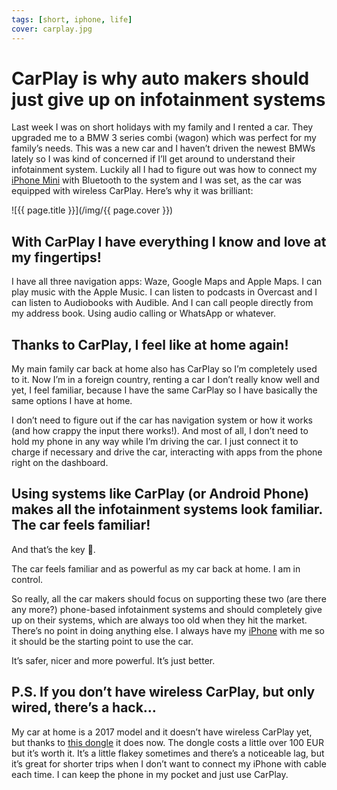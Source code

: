 ```yaml
---
tags: [short, iphone, life]
cover: carplay.jpg
---
```


# CarPlay is why auto makers should just give up on infotainment systems

Last week I was on short holidays with my family and I rented a car. They upgraded me to a BMW 3 series combi (wagon) which was perfect for my family’s needs. This was a new car and I haven’t driven the newest BMWs lately so I was kind of concerned if I’ll get around to understand their infotainment system. Luckily all I had to figure out was how to connect my [iPhone Mini](/mini13) with Bluetooth to the system and I was set, as the car was equipped with wireless CarPlay. Here’s why it was brilliant:

<!--More-->

![{{ page.title }}](/img/{{ page.cover }})

## With CarPlay I have everything I know and love at my fingertips!

I have all three navigation apps: Waze, Google Maps and Apple Maps. I can play music with the Apple Music. I can listen to podcasts in Overcast and I can listen to Audiobooks with Audible. And I can call people directly from my address book. Using audio calling or WhatsApp or whatever.

## Thanks to CarPlay, I feel like at home again!

My main family car back at home also has CarPlay so I’m completely used to it. Now I’m in a foreign country, renting a car I don’t really know well and yet, I feel familiar, because I have the same CarPlay so I have basically the same options I have at home.

I don’t need to figure out if the car has navigation system or how it works (and how crappy the input there works!). And most of all, I don’t need to hold my phone in any way while I’m driving the car. I just connect it to charge if necessary and drive the car, interacting with apps from the phone right on the dashboard.

## Using systems like CarPlay (or Android Phone) makes all the infotainment systems look familiar. The car feels familiar!

And that’s the key 🔑.

The car feels familiar and as powerful as my car back at home. I am in control.

So really, all the car makers should focus on supporting these two (are there any more?) phone-based infotainment systems and should completely give up on their systems, which are always too old when they hit the market. There’s no point in doing anything else. I always have my [iPhone](/iphone) with me so it should be the starting point to use the car.

It’s safer, nicer and more powerful. It’s just better.

## P.S. If you don’t have wireless CarPlay, but only wired, there’s a hack…

My car at home is a 2017 model and it doesn’t have wireless CarPlay yet, but thanks to [this dongle][d] it does now. The dongle costs a little over 100 EUR but it’s worth it. It’s a little flakey sometimes and there’s a noticeable lag, but it’s great for shorter trips when I don’t want to connect my iPhone with cable each time. I can keep the phone in my pocket and just use CarPlay.

[d]: https://www.carlinkit.com
[n]: https://michael.gratis/nozbe